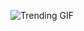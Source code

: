 ![Trending GIF](https://media2.giphy.com/media/v1.Y2lkPThiYjIxNzcyZmM0azVyenFhbzF4eXlmc2FwNmg1dGh6bGZlNm11YTJrb3pjMTJlZCZlcD12MV9naWZzX3NlYXJjaCZjdD1n/xUPGcEliCc7bETyfO8/giphy.gif)

